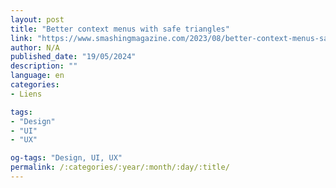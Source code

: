 ```yaml
---
layout: post
title: "Better context menus with safe triangles"
link: "https://www.smashingmagazine.com/2023/08/better-context-menus-safe-triangles"
author: N/A
published_date: "19/05/2024"
description: ""
language: en
categories:
- Liens

tags:
- "Design"
- "UI"
- "UX"

og-tags: "Design, UI, UX"
permalink: /:categories/:year/:month/:day/:title/
---
```

